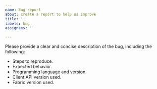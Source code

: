 ```yaml
---
name: Bug report
about: Create a report to help us improve
title: ''
labels: bug
assignees: ''

---
```


Please provide a clear and concise description of the bug, including the following:

- Steps to reproduce.
- Expected behavior.
- Programming language and version.
- Client API version used.
- Fabric version used.

